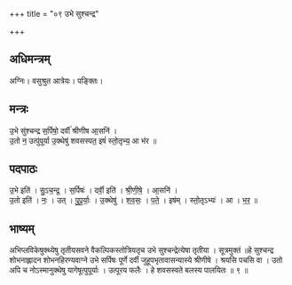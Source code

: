 +++
title = "०९ उभे सुश्चन्द्र"

+++
## अधिमन्त्रम्
अग्निः। वसुश्रुत आत्रेयः। पङ्क्तिः।

## मन्त्रः
उ॒भे सु॑श्चन्द्र स॒र्पिषो॒ दर्वी॑ श्रीणीष आ॒सनि॑ ।  
उ॒तो न॒ उत्पु॑पूर्या उ॒क्थेषु॑ शवसस्पत॒ इषं॑ स्तो॒तृभ्य॒ आ भ॑र ॥

## पदपाठः
उ॒भे इति॑ । सु॒ऽच॒न्द्र॒ । स॒र्पिषः॑ । दर्वी॒ इति॑ । श्री॒णी॒षे॒ । आ॒सनि॑ ।  
उ॒तो इति॑ । नः॒ । उत् । पु॒पू॒र्याः॒ । उ॒क्थेषु॑ । श॒व॒सः॒ । प॒ते॒ । इष॑म् । स्तो॒तृऽभ्यः॑ । आ । भ॒र॒ ॥

## भाष्यम्
अभिप्लविकेषुक्थ्येषु तृतीयसवने वैकल्पिकस्तोत्रियतृच उभे सुश्चन्द्रेत्येषा तृतीया । सूत्रमुक्तं ॥हे सुश्चन्द्र शोभनाह्लादन शोभनहिरण्यवाग्ने उभे सर्पिषः पूर्णे दर्वी जुहूपभृतावासन्यास्ये श्रीणीषे । श्रयसि पचसि वा । उतो अपि च नोऽस्मानुक्थेषु यागेषूत्पुपूर्याः । उत्पूरय फलैः । हे शवसस्वते बलस्य पालयितः ॥ ९ ॥